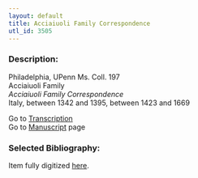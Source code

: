 ```yaml
---
layout: default
title: Acciaiuoli Family Correspondence
utl_id: 3505
---
```


###  Description:

Philadelphia, UPenn Ms. Coll. 197<br>
Acciaiuoli Family<br>
_Acciaiuoli Family Correspondence_<br>
Italy, between 1342 and 1395, between 1423 and 1669

Go to [Transcription](https://centerfordigitalhumanities.github.io/Newberry-Italian-paleography/transcription/305)<br>
Go to [Manuscript](https://centerfordigitalhumanities.github.io/Newberry-Italian-paleography/www/record.html?id=305) page 

###  Selected Bibliography:

Item fully digitized [here](http://hdl.library.upenn.edu/1017/d/medren/9924866373503681).

